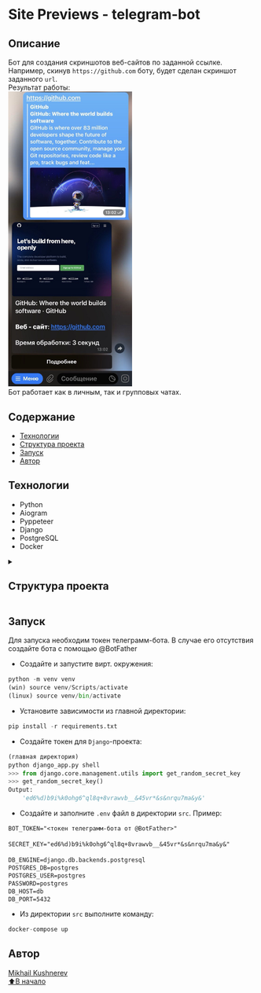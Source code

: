 # Site Previews - telegram-bot

## Описание

Бот для создания скриншотов веб-сайтов по заданной ссылке. Например, скинув `https://github.com` боту, будет сделан
скриншот заданного `url`.  
Результат работы:  
<img alt="result" width="50%" src="https://github.com/Mikhail-Kushnerev/image/blob/main/tp_bot/result.jpg"/>    
Бот работает как в личным, так и групповых чатах.

## Содержание

- [Технологии](#технологии)
- <a href="#t1">Структура проекта</a>
- [Запуск](#запуск)
- [Автор](#автор)

## Технологии
- Python
- Aiogram
- Pyppeteer
- Django
- PostgreSQL
- Docker


<details>
  <summary>
      <h2 id="t1">Структура проекта</h2>
  </summary>

```cmd
tp-lab:
|   .gitignore
|   LICENSE
|   README.md
|           
+---src
|   |   django_app.py  <-- копия файла manage.py (для запуска из главной директории)
|   |   docker-compose.yml
|   |   Dockerfile
|   |   main.py  <-- Точка входа (запуск бота)
|   |   requirements.txt
|   |   __init__.py
|   |   
|   +---adminpanel  <-- Django проект
|   |   |   manage.py
|   |   |   __init__.py
|   |   |   
|   |   +---adminpanel
|   |   |   |   asgi.py
|   |   |   |   settings.py
|   |   |   |   urls.py
|   |   |   |   wsgi.py
|   |   |   |   __init__.py
|   |   |   |   
|   |   |   \---__pycache__
|   |   |           
|   |   +---panel  <-- Django приложение
|   |   |   |   admin.py  <-- админ-панель superuser
|   |   |   |   apps.py
|   |   |   |   models.py  <-- модель БД
|   |   |   |   tests.py
|   |   |   |   views.py
|   |   |   |   __init__.py
|   |   |   |   
|   |   |   +---migrations
|   |   |   |   |   
|   |   |   |   \---__pycache__
|   |   |   |           
|   |   |   \---__pycache__
|   |   |           
|   |   \---__pycache__
|   |           
|   +---downloads  <-- Директория с сохранёнными скриншотами
|   |   \---images
|   |           
|   +---handlers  <-- Обработчики updates
|   |   |   parse_and_answer.py  <-- Обработка запроса
|   |   |   start.py  <-- Проверка запроса + описание бота (/start)
|   |   |   __init__.py
|   |   |   
|   |   \---__pycache__
|   |           
|   +---keyboards  <-- Клавиатуры
|   |   |   inline.py  <-- Инлайн кнопки
|   |   |   __init__.py
|   |   |   
|   |   \---__pycache__
|   |           
|   +---services
|   |   |   logger.py  <-- Логгер
|   |   |   __init__.py
|   |   |   
|   |   \---__pycache__
|   |           
|   +---utils
|   |   |   commands.py  <-- Команды для работы с БД через бота
|   |   |   config.py  <-- Конфигурация бота и директорий
|   |   |   constants.py  <-- Константные данные
|   |   |   exceptions.py  <-- Кастомные исключения
|   |   |   misc.py  <-- Обработка ошибок
|   |   |   __init__.py
|   |   |   
|   |   \---__pycache__
|   |           
|   \---__pycache__
```

</details>

## Запуск

Для запуска необходим токен телеграмм-бота. В случае его отсутствия создайте бота с помощью @BotFather
- Создайте и запустите вирт. окружения:
```python
python -m venv venv
(win) source venv/Scripts/activate
(linux) source venv/bin/activate
```
- Установите зависимости из главной директории:
```python
pip install -r requirements.txt
```
- Создайте токен для `Django`-проекта:
```python
(главная директория)
python django_app.py shell
>>> from django.core.management.utils import get_random_secret_key
>>> get_random_secret_key()
Output:
    'ed6%d)b9i%k0ohg6^ql8q+8vrawvb__&45vr*&s&nrqu7ma&y&'
```
- Создайте и заполните `.env` файл в директории `src`. Пример:
```dotenv
BOT_TOKEN="<токен телеграмм-бота от @BotFather>"

SECRET_KEY="ed6%d)b9i%k0ohg6^ql8q+8vrawvb__&45vr*&s&nrqu7ma&y&"

DB_ENGINE=django.db.backends.postgresql
POSTGRES_DB=postgres
POSTGRES_USER=postgres
PASSWORD=postgres
DB_HOST=db
DB_PORT=5432
```
- Из директории `src` выполните команду:
```python
docker-compose up
```

## Автор

[Mikhail Kushnerev](https://github.com/Mikhail-Kushnerev/)  
[⬆️В начало](#telegram-bot)